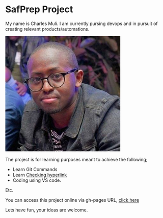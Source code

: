 # SafPrep Project
My name is Charles Muli. I am currently pursing devops and in pursuit of creating relevant products/automations. 
<link rel="stylesheet" href="css/style.css" type="text/css">

<img src="images/chax.jpg" alt="Image of Charles">

The project is for learning purposes meant to achieve the following;
* Learn Git Commands
* Learn [Checking hyperlink](https://www.google.com)
* Coding using VS code.

Etc.

You can access this project online via gh-pages URL, [click here](https://chaxito.github.io/SafPrep1)

Lets have fun, your ideas are welcome.


